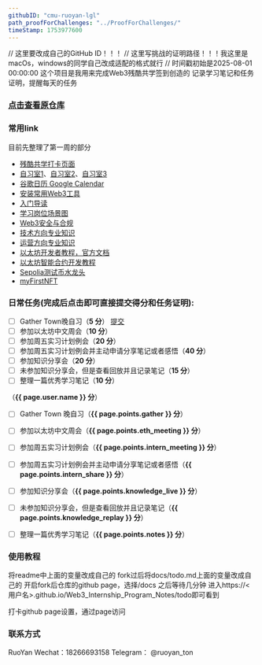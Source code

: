 ```yaml
---
githubID: "cmu-ruoyan-lgl" 
path_proofForChallenges: "../ProofForChallenges/" 
timeStamp: 1753977600 
---
```

// 这里要改成自己的GitHub ID！！！
// 这里写挑战的证明路径！！！我这里是macOs，windows的同学自己改成适配的格式就行
// 时间戳初始是2025-08-01 00:00:00
这个项目是我用来完成Web3残酷共学签到创造的 记录学习笔记和任务证明，提醒每天的任务

### [点击查看原仓库](https://github.com/cmu-ruoyan-lgl/Web3_Internship_Program_Notes)

### 常用link

目前先整理了第一周的部分
- [残酷共学打卡页面](https://intensivecolearn.ing/programs/Web3_Internship_Program)
- [自习室1](https://app.gather.town/app/rdVZGSe5QCKhvwzv/Web3InternshipProgram)、[自习室2](https://app.gather.town/app/fA4NvSTebBYflpNI/Web3InternshipProgram2)、[自习室3](https://app.gather.town/app/7Ycu439o2fGG6a4s/Web3InternshipProgram3)
- [谷歌日历 Google Calendar](https://calendar.google.com/calendar/u/0?cid=NzM1YmM2ZmM0YWI2YTY3ODRlYjEwMmFiMDA4YzA2NDk3NjJhNWY0YmFkZmQzMzBmYjNiZjVhZjRmYjcyMjNmM0Bncm91cC5jYWxlbmRhci5nb29nbGUuY29t)
- [安装常用Web3工具](https://web3intern.xyz/zh/remote-work-guide/)
- [入门导读](https://web3intern.xyz/zh/blockchain-basic/)
- [学习岗位场景图](https://web3intern.xyz/zh/position-introduction/)
- [Web3安全与合规](https://web3intern.xyz/zh/security/)
- [技术方向专业知识](https://web3intern.xyz/zh/smart-contract-development/)
- [运营方向专业知识](https://web3intern.xyz/zh/community-intern/)
- [以太坊开发者教程，官方文档](https://ethereum.org/en/developers/)
- [以太坊智能合约开发教程](https://speedrunethereum.com/)
- [Sepolia测试币水龙头](https://sepolia-faucet.pk910.de/)
- [myFirstNFT](https://nft.myfirst.io/)

### 日常任务(完成后点击即可直接提交得分和任务证明):
- [ ] Gather Town晚自习（**5 分**） [提交](https://tally.so/r/nGAXjQ?github={{page.githubID}}&task=%E9%80%9A%E7%94%A8%E4%BB%BB%E5%8A%A1%EF%BC%9AGather%20Town%20%E6%99%9A%E8%87%AA%E4%B9%A0%EF%BC%885%20%E5%88%86%EF%BC%89&point=5)
- [ ] 参加以太坊中文周会（**10 分**）
- [ ] 参加周五实习计划例会（**20 分**）
- [ ] 参加周五实习计划例会并主动申请分享笔记或者感悟（**40 分**）
- [ ] 参加知识分享会（**20 分**）
- [ ] 未参加知识分享会，但是查看回放并且记录笔记（**15 分**）
- [ ] 整理一篇优秀学习笔记（**10 分**）

（**{{ page.user.name }} 分**）


- [ ] Gather Town 晚自习（**{{ page.points.gather }} 分**）
- [ ] 参加以太坊中文周会（**{{ page.points.eth_meeting }} 分**）
- [ ] 参加周五实习计划例会（**{{ page.points.intern_meeting }} 分**）
- [ ] 参加周五实习计划例会并主动申请分享笔记或者感悟（**{{ page.points.intern_share }} 分**）
- [ ] 参加知识分享会（**{{ page.points.knowledge_live }} 分**）
- [ ] 未参加知识分享会，但是查看回放并且记录笔记（**{{ page.points.knowledge_replay }} 分**）
- [ ] 整理一篇优秀学习笔记（**{{ page.points.notes }} 分**）
  

### 使用教程

将readme中上面的变量改成自己的
fork过后将docs/todo.md上面的变量改成自己的
开启fork后仓库的github page，选择/docs
之后等待几分钟
进入https://<用户名>.github.io/Web3_Internship_Program_Notes/todo即可看到

打卡github page设置，通过page访问

### 联系方式
RuoYan
Wechat：18266693158
Telegram： @ruoyan_ton